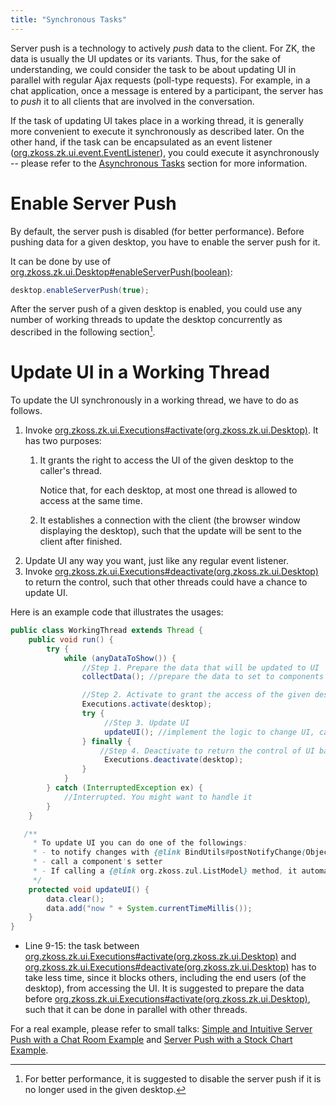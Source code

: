 ```yaml
---
title: "Synchronous Tasks"
---
```




Server push is a technology to actively *push* data to the client. For
ZK, the data is usually the UI updates or its variants. Thus, for the
sake of understanding, we could consider the task to be about updating
UI in parallel with regular Ajax requests (poll-type requests). For
example, in a chat application, once a message is entered by a
participant, the server has to *push* it to all clients that are
involved in the conversation.

If the task of updating UI takes place in a working thread, it is
generally more convenient to execute it synchronously as described
later. On the other hand, if the task can be encapsulated as an event
listener
([org.zkoss.zk.ui.event.EventListener](https://www.zkoss.org/javadoc/latest/zk/org/zkoss/zk/ui/event/EventListener.html)),
you could execute it asynchronously -- please refer to the [Asynchronous Tasks]({{site.baseurl}}/zk_dev_ref/server_push/asynchronous_tasks)
section for more information.

# Enable Server Push

By default, the server push is disabled (for better performance). Before
pushing data for a given desktop, you have to enable the server push for
it.

It can be done by use of
[org.zkoss.zk.ui.Desktop#enableServerPush(boolean)](https://www.zkoss.org/javadoc/latest/zk/org/zkoss/zk/ui/Desktop.html#enableServerPush(boolean)):

```java
desktop.enableServerPush(true);
```

After the server push of a given desktop is enabled, you could use any
number of working threads to update the desktop concurrently as
described in the following section[^1].


# Update UI in a Working Thread

To update the UI synchronously in a working thread, we have to do as
follows.

1.  Invoke
    [org.zkoss.zk.ui.Executions#activate(org.zkoss.zk.ui.Desktop)](https://www.zkoss.org/javadoc/latest/zk/org/zkoss/zk/ui/Executions.html#activate(org.zkoss.zk.ui.Desktop)).
    It has two purposes:
    1.  It grants the right to access the UI of the given desktop to the
        caller's thread.
          
        Notice that, for each desktop, at most one thread is allowed to
        access at the same time.
    2.  It establishes a connection with the client (the browser window
        displaying the desktop), such that the update will be sent to
        the client after finished.
2.  Update UI any way you want, just like any regular event listener.
3.  Invoke
    [org.zkoss.zk.ui.Executions#deactivate(org.zkoss.zk.ui.Desktop)](https://www.zkoss.org/javadoc/latest/zk/org/zkoss/zk/ui/Executions.html#deactivate(org.zkoss.zk.ui.Desktop))
    to return the control, such that other threads could have a chance
    to update UI.

Here is an example code that illustrates the usages:

```java
public class WorkingThread extends Thread {
    public void run() {
        try {
            while (anyDataToShow()) {
                //Step 1. Prepare the data that will be updated to UI
                collectData(); //prepare the data to set to components

                //Step 2. Activate to grant the access of the given desktop
                Executions.activate(desktop);
                try {
                     //Step 3. Update UI
                     updateUI(); //implement the logic to change UI, call ZK component API or notify change
                } finally {
                    //Step 4. Deactivate to return the control of UI back
                     Executions.deactivate(desktop);
                }
            }
        } catch (InterruptedException ex) {
            //Interrupted. You might want to handle it
        }
    }

   /**
     * To update UI you can do one of the followings:
     * - to notify changes with {@link BindUtils#postNotifyChange(Object, String)} if changing a ViewModel's property
     * - call a component's setter
     * - If calling a {@link org.zkoss.zul.ListModel} method, it automatically updates for you without notifying
     */
    protected void updateUI() {
        data.clear();
        data.add("now " + System.currentTimeMillis());
    }
}
```

- Line 9-15: the task between
  [org.zkoss.zk.ui.Executions#activate(org.zkoss.zk.ui.Desktop)](https://www.zkoss.org/javadoc/latest/zk/org/zkoss/zk/ui/Executions.html#activate(org.zkoss.zk.ui.Desktop))
  and
  [org.zkoss.zk.ui.Executions#deactivate(org.zkoss.zk.ui.Desktop)](https://www.zkoss.org/javadoc/latest/zk/org/zkoss/zk/ui/Executions.html#deactivate(org.zkoss.zk.ui.Desktop))
  has to take less time, since it blocks others, including the end users
  (of the desktop), from accessing the UI. It is suggested to prepare
  the data before
  [org.zkoss.zk.ui.Executions#activate(org.zkoss.zk.ui.Desktop)](https://www.zkoss.org/javadoc/latest/zk/org/zkoss/zk/ui/Executions.html#activate(org.zkoss.zk.ui.Desktop)),
  such that it can be done in parallel with other threads.

For a real example, please refer to small talks: [Simple and Intuitive Server Push with a Chat Room Example](https://www.zkoss.org/wiki/Small_Talks/2007/August/Simple_and_Intuitive_Server_Push_with_a_Chat_Room_Example)
and [Server Push with a Stock Chart Example](https://www.zkoss.org/wiki/Small_Talks/2008/May/Server_Push_with_a_Stock_Chart_Example).

[^1]: For better performance, it is suggested to disable the server push
    if it is no longer used in the given desktop.
